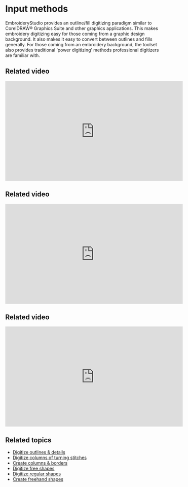 # Input methods

EmbroideryStudio provides an outline/fill digitizing paradigm similar to CorelDRAW® Graphics Suite and other graphics applications. This makes embroidery digitizing easy for those coming from a graphic design background. It also makes it easy to convert between outlines and fills generally. For those coming from an embroidery background, the toolset also provides traditional ‘power digitizing’ methods professional digitizers are familiar with.

## Related video

<iframe src="https://www.youtube.com/embed/NAq0OakWnRU" frameborder="0" 
		 allow="accelerometer; autoplay; encrypted-media; gyroscope; picture-in-picture" 
		 allowfullscreen="" style="width: 560px; height: 315px;">

</iframe>

## Related video

<iframe src="https://www.youtube.com/embed/r0oGUefa_-I" frameborder="0" 
		 allow="accelerometer; autoplay; encrypted-media; gyroscope; picture-in-picture" 
		 allowfullscreen="" style="width: 560px; height: 315px;">

</iframe>

## Related video

<iframe src="https://www.youtube.com/embed/AFnOJrW505g" frameborder="0" 
		 allow="accelerometer; autoplay; encrypted-media; gyroscope; picture-in-picture" 
		 allowfullscreen="" style="width: 560px; height: 315px;">

</iframe>

## Related topics

- [Digitize outlines & details](Digitize_outlines_details)
- [Digitize columns of turning stitches](Digitize_columns_of_turning_stitches)
- [Create columns & borders](Create_columns_borders)
- [Digitize free shapes](Digitize_free_shapes)
- [Digitize regular shapes](Digitize_regular_shapes)
- [Create freehand shapes](Create_freehand_shapes)
